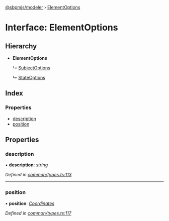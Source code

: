 [@sbpmjs/modeler](../README.md) › [ElementOptions](elementoptions.md)

# Interface: ElementOptions

## Hierarchy

* **ElementOptions**

  ↳ [SubjectOptions](subjectoptions.md)

  ↳ [StateOptions](stateoptions.md)

## Index

### Properties

* [description](elementoptions.md#description)
* [position](elementoptions.md#position)

## Properties

###  description

• **description**: *string*

*Defined in [common/types.ts:113](https://github.com/mkolodiy/sbpmjs/blob/56eff71/packages/sbpm-modeler/lib/common/types.ts#L113)*

___

###  position

• **position**: *[Coordinates](coordinates.md)*

*Defined in [common/types.ts:117](https://github.com/mkolodiy/sbpmjs/blob/56eff71/packages/sbpm-modeler/lib/common/types.ts#L117)*
